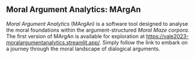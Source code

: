 ## Moral Argument Analytics: MArgAn
*Moral Argument Analytics* (MArgAn) is a software tool designed to analyse the moral foundations within the argument-structured *Moral Maze corpora*. 
The first version of MArgAn is available for exploration at https://vale2023-moralargumentanalytics.streamlit.app/. Simply follow the link to embark on a journey through the moral landscape of dialogical arguments. 
